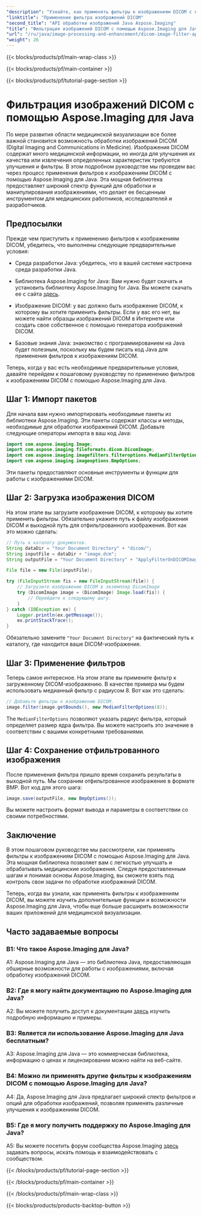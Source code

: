```yaml
---
"description": "Узнайте, как применять фильтры к изображениям DICOM с помощью Aspose.Imaging для Java. Улучшайте качество медицинских изображений с легкостью."
"linktitle": "Применение фильтра изображений DICOM"
"second_title": "API обработки изображений Java Aspose.Imaging"
"title": "Фильтрация изображений DICOM с помощью Aspose.Imaging для Java"
"url": "/ru/java/image-processing-and-enhancement/dicom-image-filter-application/"
"weight": 26
---
```


{{< blocks/products/pf/main-wrap-class >}}

{{< blocks/products/pf/main-container >}}

{{< blocks/products/pf/tutorial-page-section >}}

# Фильтрация изображений DICOM с помощью Aspose.Imaging для Java

По мере развития области медицинской визуализации все более важной становится возможность обработки изображений DICOM (Digital Imaging and Communications in Medicine). Изображения DICOM содержат много медицинской информации, но иногда для улучшения их качества или извлечения определенных характеристик требуются улучшения и фильтры. В этом подробном руководстве мы проведем вас через процесс применения фильтров к изображениям DICOM с помощью Aspose.Imaging для Java. Эта мощная библиотека предоставляет широкий спектр функций для обработки и манипулирования изображениями, что делает ее бесценным инструментом для медицинских работников, исследователей и разработчиков.

## Предпосылки

Прежде чем приступить к применению фильтров к изображениям DICOM, убедитесь, что выполнены следующие предварительные условия:

- Среда разработки Java: убедитесь, что в вашей системе настроена среда разработки Java.

- Библиотека Aspose.Imaging for Java: Вам нужно будет скачать и установить библиотеку Aspose.Imaging for Java. Вы можете скачать ее с сайта [здесь](https://releases.aspose.com/imaging/java/).

- Изображение DICOM: у вас должно быть изображение DICOM, к которому вы хотите применить фильтры. Если у вас его нет, вы можете найти образцы изображений DICOM в Интернете или создать свое собственное с помощью генератора изображений DICOM.

- Базовые знания Java: знакомство с программированием на Java будет полезным, поскольку мы будем писать код Java для применения фильтров к изображениям DICOM.

Теперь, когда у вас есть необходимые предварительные условия, давайте перейдем к пошаговому руководству по применению фильтров к изображениям DICOM с помощью Aspose.Imaging для Java.

## Шаг 1: Импорт пакетов

Для начала вам нужно импортировать необходимые пакеты из библиотеки Aspose.Imaging. Эти пакеты содержат классы и методы, необходимые для обработки изображений DICOM. Добавьте следующие операторы импорта в ваш код Java:

```java
import com.aspose.imaging.Image;
import com.aspose.imaging.fileformats.dicom.DicomImage;
import com.aspose.imaging.imagefilters.filteroptions.MedianFilterOptions;
import com.aspose.imaging.imageoptions.BmpOptions;
```

Эти пакеты предоставляют основные инструменты и функции для работы с изображениями DICOM.

## Шаг 2: Загрузка изображения DICOM

На этом этапе вы загрузите изображение DICOM, к которому вы хотите применить фильтры. Обязательно укажите путь к файлу изображения DICOM и выходной путь для отфильтрованного изображения. Вот как это можно сделать:

```java
// Путь к каталогу документов.
String dataDir = "Your Document Directory" + "dicom/";
String inputFile = dataDir + "image.dcm";
String outputFile = "Your Document Directory" + "ApplyFilterOnDICOMImage_out.bmp";

File file = new File(inputFile);

try (FileInputStream fis = new FileInputStream(file)) {
    // Загрузите изображение DICOM в экземпляр DicomImage
    try (DicomImage image = (DicomImage) Image.load(fis)) {
        // Перейдите к следующему шагу.
    }
} catch (IOException ex) {
    Logger.println(ex.getMessage());
    ex.printStackTrace();
}
```

Обязательно замените `"Your Document Directory"` на фактический путь к каталогу, где находится ваше DICOM-изображение.

## Шаг 3: Применение фильтров

Теперь самое интересное. На этом этапе вы примените фильтр к загруженному DICOM-изображению. В качестве примера мы будем использовать медианный фильтр с радиусом 8. Вот как это сделать:

```java
// Добавьте фильтры к изображению DICOM.
image.filter(image.getBounds(), new MedianFilterOptions(8));
```

The `MedianFilterOptions` позволяют указать радиус фильтра, который определяет размер ядра фильтра. Вы можете настроить это значение в соответствии с вашими конкретными требованиями.

## Шаг 4: Сохранение отфильтрованного изображения

После применения фильтра пришло время сохранить результаты в выходной путь. Мы сохраним отфильтрованное изображение в формате BMP. Вот код для этого шага:

```java
image.save(outputFile, new BmpOptions());
```

Вы можете настроить формат вывода и параметры в соответствии со своими потребностями.

## Заключение

В этом пошаговом руководстве мы рассмотрели, как применять фильтры к изображениям DICOM с помощью Aspose.Imaging для Java. Эта мощная библиотека позволяет вам с легкостью улучшать и обрабатывать медицинские изображения. Следуя предоставленным шагам и понимая основы Aspose.Imaging, вы сможете взять под контроль свои задачи по обработке изображений DICOM.

Теперь, когда вы узнали, как применять фильтры к изображениям DICOM, вы можете изучить дополнительные функции и возможности Aspose.Imaging для Java, чтобы еще больше расширить возможности ваших приложений для медицинской визуализации.

## Часто задаваемые вопросы

### В1: Что такое Aspose.Imaging для Java?

A1: Aspose.Imaging для Java — это библиотека Java, предоставляющая обширные возможности для работы с изображениями, включая обработку изображений DICOM.

### В2: Где я могу найти документацию по Aspose.Imaging для Java?

A2: Вы можете получить доступ к документации [здесь](https://reference.aspose.com/imaging/java/) изучить подробную информацию и примеры.

### В3: Является ли использование Aspose.Imaging для Java бесплатным?

A3: Aspose.Imaging для Java — это коммерческая библиотека, информацию о ценах и лицензировании можно найти на веб-сайте.

### В4: Можно ли применять другие фильтры к изображениям DICOM с помощью Aspose.Imaging для Java?

A4: Да, Aspose.Imaging для Java предлагает широкий спектр фильтров и опций для обработки изображений, позволяя применять различные улучшения к изображениям DICOM.

### В5: Где я могу получить поддержку по Aspose.Imaging для Java?

A5: Вы можете посетить форум сообщества Aspose.Imaging [здесь](https://forum.aspose.com/) задавать вопросы, искать помощь и взаимодействовать с сообществом.

{{< /blocks/products/pf/tutorial-page-section >}}

{{< /blocks/products/pf/main-container >}}

{{< /blocks/products/pf/main-wrap-class >}}

{{< blocks/products/products-backtop-button >}}